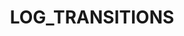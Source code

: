 ---
title: LOG_TRANSITIONS
template: topic.jade
tags: [ debugging, route ]
description: activate basic logging of successful transitions
---